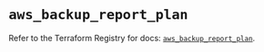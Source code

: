# `aws_backup_report_plan`

Refer to the Terraform Registry for docs: [`aws_backup_report_plan`](https://registry.terraform.io/providers/hashicorp/aws/5.42.0/docs/resources/backup_report_plan).
